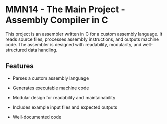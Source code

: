 # **MMN14 - The Main Project - Assembly Compiler in C**

This project is an assembler written in C for a custom assembly language. It reads source files, processes assembly instructions, and outputs machine code. The assembler is designed with readability, modularity, and well-structured data handling.

## **Features**

- Parses a custom assembly language
  
- Generates executable machine code
  
- Modular design for readability and maintainability
  
- Includes example input files and expected outputs
  
- Well-documented code
